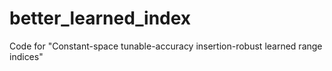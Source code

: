 # better_learned_index
Code for "Constant-space tunable-accuracy insertion-robust learned range indices"
